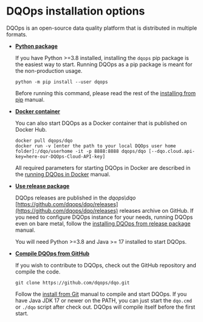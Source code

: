 # DQOps installation options
DQOps is an open-source data quality platform that is distributed in multiple formats.

-  **[Python package](./install-dqo-using-pip.md)**
   
    If you have Python >=3.8 installed, installing the `dqops` pip package is the easiest way to start.
    Running DQOps as a pip package is meant for the non-production usage.

    ```
    python -m pip install --user dqops
    ```

    Before running this command, please read the rest of the [installing from pip](./install-dqo-using-pip.md) manual.


-  **[Docker container](./run-dqo-as-docker-container.md)**

    You can also start DQOps as a Docker container that is published on Docker Hub.

    ```
    docker pull dqops/dqo
    docker run -v [enter the path to your local DQOps user home folder]:/dqo/userhome -it -p 8888:8888 dqops/dqo [--dqo.cloud.api-key=here-our-DQOps-Cloud-API-key]
    ```

    All required parameters for starting DQOps in Docker are described in the [running DQOps in Docker](./run-dqo-as-docker-container.md) manual.


-  **[Use release package](./install-dqo-from-release-package.md)**

    DQOps releases are published in the *dqops\dqo* [https://github.com/dqops/dqo/releases](https://github.com/dqops/dqo/releases) releases archive on GitHub.
    If you need to configure DQOps instance for your needs, running DQOps even on bare metal, follow the
    [installing DQOps from release package](./install-dqo-from-release-package.md) manual.

    You will need Python >=3.8 and Java >= 17 installed to start DQOps.


-  **[Compile DQOps from GitHub](./install-dqo-from-git.md)**

    If you wish to contribute to DQOps, check out the GitHub repository and compile the code.

    ```
    git clone https://github.com/dqops/dqo.git
    ```
   
    Follow the [install from Git](./install-dqo-from-git.md) manual to compile and start DQOps. If you have Java JDK 17
    or newer on the PATH, you can just start the `dqo.cmd` or `./dqo` script after check out. DQOps will compile itself
    before the first start.
